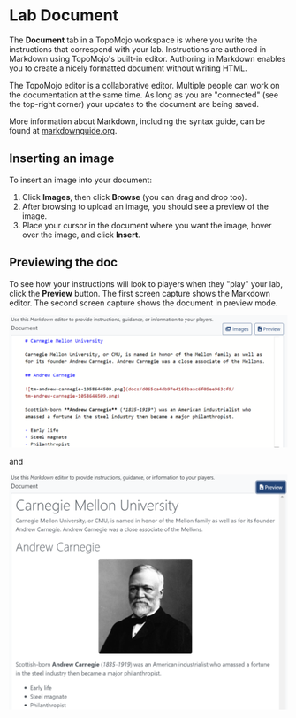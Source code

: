 # Lab Document

The **Document** tab in a TopoMojo workspace is where you write the instructions that correspond with your lab. Instructions are authored in Markdown using TopoMojo's built-in editor. Authoring in Markdown enables you to create a nicely formatted document without writing HTML. 

The TopoMojo editor is a collaborative editor. Multiple people can work on the documentation at the same time. As long as you are "connected" (see the top-right corner) your updates to the document are being saved.

More information about Markdown, including the syntax guide, can be found at [markdownguide.org](https://www.markdownguide.org/).

## Inserting an image

To insert an image into your document:

1. Click **Images**, then click **Browse** (you can drag and drop too).
2. After browsing to upload an image, you should see a preview of the image. 
3. Place your cursor in the document where you want the image, hover over the image, and click **Insert**.

## Previewing the doc

To see how your instructions will look to players when they "play" your lab, click the **Preview** button. The first screen capture shows the Markdown editor. The second screen capture shows the document in preview mode. 

![markdown-editor](img/markdown-editor.png)

and

![markdown-preview](img/markdown-preview.png)